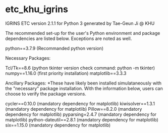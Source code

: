 # etc_khu_igrins

IGRINS ETC version 2.1.1 for Python 3 generated by Tae-Geun Ji @ KHU

The recommended set-up for the user's Python environment and package dependencies are listed below. Exceptions are noted as well.

python==3.7.9 (Recommanded python version)

Necessary Packages:

Tcl/Tk==8.6 (python tkinter version check command: python -m tkinter)
numpy==1.16.0 (first priority installation)
matplotlib==3.3.3

Ancillary Packages: *These have likely been installed simulataneously with the "necessary" package installation. With the information below, users can choose to verify the package versions.

cycler==0.10.0 (mandatory dependency for matplotlib)
kiwisolver==1.3.1 (mandatory dependency for matplotlib)
Pillow==8.2.0 (mandatory dependency for matplotlib)
pyparsing=2.4.7 (mandatory dependency for matplotlib)
python-dateutil==2.8.1 (mandatory dependency for matplotlib)
six==1.15.0 (mandatory dependency for matplotlib)